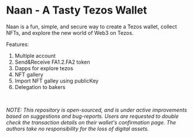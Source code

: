 # Naan - A Tasty Tezos Wallet
Naan is a fun, simple, and secure way to create a Tezos wallet, collect NFTs, and explore the new world of Web3 on Tezos.

Features:
1. Multiple account
2. Send&Receive FA1.2.FA2 token
3. Dapps for explore tezos
4. NFT gallery
5. Import NFT galley using publicKey
6. Delegation to bakers

<br/>

*NOTE:
This repository is open-sourced, and is under active improvements based on suggestions and bug-reports. Users are requested to double check the transaction details on their wallet's confirmation page. The authors take no responsibility for the loss of digital assets.*
